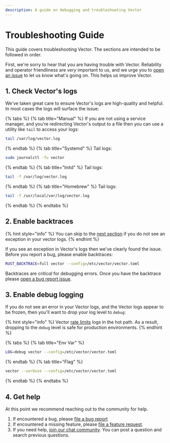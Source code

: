 ```yaml
---
description: A guide on debugging and troubleshooting Vector
---
```


# Troubleshooting Guide

This guide covers troubleshooting Vector. The sections are intended to be
followed in order.

First, we're sorry to hear that you are having trouble with Vector. Reliability
and operator friendliness are _very_ important to us, and we urge you to
[open an issue][url.new_bug_report] to let us know what's going on. This helps
us improve Vector.

## 1. Check Vector's logs

We've taken great care to ensure Vector's logs are high-quality and helpful.
In most cases the logs will surface the issue:

{% tabs %}
{% tab title="Manual" %}
If you are not using a service manager, and you're redirecting Vector's
output to a file then you can use a utility like `tail` to access your logs:

```bash
tail /var/log/vector.log
```
{% endtab %}
{% tab title="Systemd" %}
Tail logs:

```bash
sudo journalctl -fu vector
```
{% endtab %}
{% tab title="Initd" %}
Tail logs:

```bash
tail -f /var/log/vector.log
```
{% endtab %}
{% tab title="Homebrew" %}
Tail logs:

```bash
tail -f /usr/local/var/log/vector.log
```
{% endtab %}
{% endtabs %}

## 2. Enable backtraces

{% hint style="info" %}
You can skip to the [next section](#3-enable-debug-logging) if you do not
see an exception in your vector logs.
{% endhint %}

If you see an exception in Vector's logs then we've clearly found the issue.
Before you report a bug, please enable backtraces:

```bash
RUST_BACKTRACE=full vector --config=/etc/vector/vector.toml
```

Backtraces are _critical_ for debugging errors. Once you have the backtrace
please [open a bug report issue][url.new_bug_report].

## 3. Enable debug logging

If you do not see an error in your Vector logs, and the Vector logs appear
to be frozen, then you'll want to drop your log level to `debug`:

{% hint style="info" %}
Vector [rate limits][docs.monitoring.rate-limiting] logs in the hot path.
As a result, dropping to the `debug` level is safe for production environments.
{% endhint %}

{% tabs %}
{% tab title="Env Var" %}
```bash
LOG=debug vector --config=/etc/vector/vector.toml
```
{% endtab %}
{% tab title="Flag" %}
```bash
vector --verbose --config=/etc/vector/vector.toml
```
{% endtab %}
{% endtabs %}

## 4. Get help

At this point we recommend reaching out to the community for help.

1. If encountered a bug, please [file a bug report][url.new_bug_report]
2. If encountered a missing feature, please [file a feature request][url.new_feature_request].
3. If you need help, [join our chat community][url.vector_chat]. You can post a question and search previous questions.


[docs.monitoring.rate-limiting]: ../../usage/administration/monitoring.md#rate-limiting
[url.new_bug_report]: https://github.com/timberio/vector/issues/new?labels=Type%3A+Bug
[url.new_feature_request]: https://github.com/timberio/vector/issues/new?labels=Type%3A+New+Feature
[url.vector_chat]: https://chat.vector.dev
